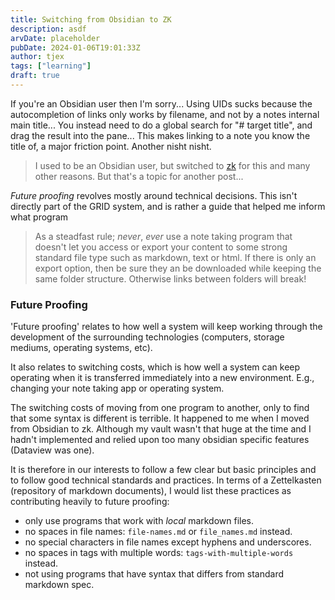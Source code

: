 ```yaml
---
title: Switching from Obsidian to ZK
description: asdf
arvDate: placeholder
pubDate: 2024-01-06T19:01:33Z
author: tjex
tags: ["learning"]
draft: true
---
```


If you're an Obsidian user then I'm sorry... Using UIDs sucks because the
autocompletion of links only works by filename, and not by a notes internal main
title... You instead need to do a global search for "# target title", and drag
the result into the pane... This makes linking to a note you know the title of,
a major friction point. Another nisht nisht.

> I used to be an Obsidian user, but switched to
> [zk](https://github.com/zk-org/zk) for this and many other reasons. But that's
> a topic for another post...

_Future proofing_ revolves mostly around technical decisions. This isn't
directly part of the GRID system, and is rather a guide that helped me inform
what program

> As a steadfast rule; _never_, _ever_ use a note taking program that doesn't
> let you access or export your content to some strong standard file type such
> as markdown, text or html. If there is only an export option, then be sure
> they an be downloaded while keeping the same folder structure. Otherwise links
> between folders will break!

### Future Proofing

'Future proofing' relates to how well a system will keep working through the
development of the surrounding technologies (computers, storage mediums,
operating systems, etc).

It also relates to switching costs, which is how well a system can keep
operating when it is transferred immediately into a new environment. E.g.,
changing your note taking app or operating system.

The switching costs of moving from one program to another, only to find that
some syntax is different is terrible. It happened to me when I moved from
Obsidian to zk. Although my vault wasn't that huge at the time and I hadn't
implemented and relied upon too many obsidian specific features (Dataview was
one).

It is therefore in our interests to follow a few clear but basic principles and
to follow good technical standards and practices. In terms of a Zettelkasten
(repository of markdown documents), I would list these practices as contributing
heavily to future proofing:

- only use programs that work with _local_ markdown files.
- no spaces in file names: `file-names.md` or `file_names.md` instead.
- no special characters in file names except hyphens and underscores.
- no spaces in tags with multiple words: `tags-with-multiple-words` instead.
- not using programs that have syntax that differs from standard markdown spec.
